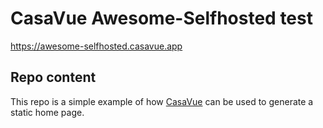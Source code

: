 # CasaVue Awesome-Selfhosted test
https://awesome-selfhosted.casavue.app

## Repo content
This repo is a simple example of how [CasaVue](https://casavue.app) can be used to generate a static home page.
